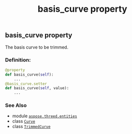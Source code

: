 ﻿---
title: basis_curve property
second_title: Aspose.3D for Python via .NET API References
description: 
type: docs
weight: 90
url: /python-net/aspose.threed.entities/trimmedcurve/basis_curve/
is_root: false
---

## basis_curve property


The basis curve to be trimmed.
### Definition:
```python
@property
def basis_curve(self):
    ...
@basis_curve.setter
def basis_curve(self, value):
    ...
```

### See Also
* module [`aspose.threed.entities`](../../)
* class [`Curve`](/3d/python-net/aspose.threed.entities/curve)
* class [`TrimmedCurve`](/3d/python-net/aspose.threed.entities/trimmedcurve)
